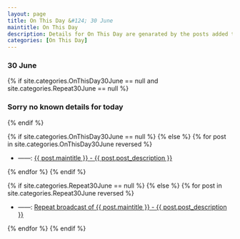 ```yaml
---
layout: page
title: On This Day &#124; 30 June
maintitle: On This Day
description: Details for On This Day are genarated by the posts added to the website so the content is subject to changes/updates over time.
categories: [On This Day]
---
```


<h3>30 June</h3>

{% if site.categories.OnThisDay30June == null and site.categories.Repeat30June == null %}
  <h3>Sorry no known details for today</h3>
{% endif %}

{% if site.categories.OnThisDay30June == null %}
{% else %}
{% for post in site.categories.OnThisDay30June reversed %}
<ul>
<li> ——: <a href="{{ post.url }}">{{ post.maintitle }} - {{ post.post_description }}</a></li>
</ul>
{% endfor %}
{% endif %}

{% if site.categories.Repeat30June == null %}
{% else %}
{% for post in site.categories.Repeat30June reversed %}
<ul>
<li> ——: <a href="{{ post.url }}">Repeat broadcast of {{ post.maintitle }} - {{ post.post_description }}</a></li>
</ul>
{% endfor %}
{% endif %}
